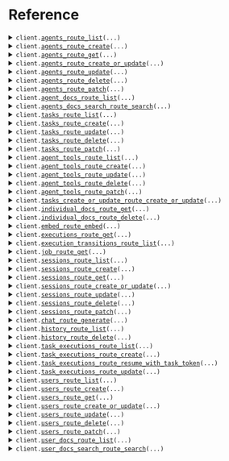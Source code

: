 # Reference
<details><summary><code>client.<a href="src/julep/client.py">agents_route_list</a>(...)</code></summary>
<dl>
<dd>

#### 📝 Description

<dl>
<dd>

<dl>
<dd>

List Agents (paginated)
</dd>
</dl>
</dd>
</dl>

#### 🔌 Usage

<dl>
<dd>

<dl>
<dd>

```python
from julep.client import JulepApi

client = JulepApi(
    auth_key="YOUR_AUTH_KEY",
    api_key="YOUR_API_KEY",
)
client.agents_route_list(
    limit=1,
    offset=1,
    sort_by="created_at",
    direction="asc",
    metadata_filter="metadata_filter",
)

```
</dd>
</dl>
</dd>
</dl>

#### ⚙️ Parameters

<dl>
<dd>

<dl>
<dd>

**limit:** `CommonLimit` — Limit the number of items returned
    
</dd>
</dl>

<dl>
<dd>

**offset:** `CommonOffset` — Offset the items returned
    
</dd>
</dl>

<dl>
<dd>

**sort_by:** `AgentsRouteListRequestSortBy` — Sort by a field
    
</dd>
</dl>

<dl>
<dd>

**direction:** `AgentsRouteListRequestDirection` — Sort direction
    
</dd>
</dl>

<dl>
<dd>

**metadata_filter:** `str` — JSON string of object that should be used to filter objects by metadata
    
</dd>
</dl>

<dl>
<dd>

**request_options:** `typing.Optional[RequestOptions]` — Request-specific configuration.
    
</dd>
</dl>
</dd>
</dl>


</dd>
</dl>
</details>

<details><summary><code>client.<a href="src/julep/client.py">agents_route_create</a>(...)</code></summary>
<dl>
<dd>

#### 📝 Description

<dl>
<dd>

<dl>
<dd>

Create a new Agent
</dd>
</dl>
</dd>
</dl>

#### 🔌 Usage

<dl>
<dd>

<dl>
<dd>

```python
from julep.client import JulepApi

client = JulepApi(
    auth_key="YOUR_AUTH_KEY",
    api_key="YOUR_API_KEY",
)
client.agents_route_create(
    name="name",
    about="about",
    model="model",
    instructions="instructions",
)

```
</dd>
</dl>
</dd>
</dl>

#### ⚙️ Parameters

<dl>
<dd>

<dl>
<dd>

**name:** `CommonIdentifierSafeUnicode` — Name of the agent
    
</dd>
</dl>

<dl>
<dd>

**about:** `str` — About the agent
    
</dd>
</dl>

<dl>
<dd>

**model:** `str` — Model name to use (gpt-4-turbo, gemini-nano etc)
    
</dd>
</dl>

<dl>
<dd>

**instructions:** `AgentsCreateAgentRequestInstructions` — Instructions for the agent
    
</dd>
</dl>

<dl>
<dd>

**metadata:** `typing.Optional[typing.Dict[str, typing.Any]]` 
    
</dd>
</dl>

<dl>
<dd>

**default_settings:** `typing.Optional[AgentsCreateAgentRequestDefaultSettings]` — Default settings for all sessions created by this agent
    
</dd>
</dl>

<dl>
<dd>

**request_options:** `typing.Optional[RequestOptions]` — Request-specific configuration.
    
</dd>
</dl>
</dd>
</dl>


</dd>
</dl>
</details>

<details><summary><code>client.<a href="src/julep/client.py">agents_route_get</a>(...)</code></summary>
<dl>
<dd>

#### 📝 Description

<dl>
<dd>

<dl>
<dd>

Get an Agent by id
</dd>
</dl>
</dd>
</dl>

#### 🔌 Usage

<dl>
<dd>

<dl>
<dd>

```python
from julep.client import JulepApi

client = JulepApi(
    auth_key="YOUR_AUTH_KEY",
    api_key="YOUR_API_KEY",
)
client.agents_route_get(
    id="id",
)

```
</dd>
</dl>
</dd>
</dl>

#### ⚙️ Parameters

<dl>
<dd>

<dl>
<dd>

**id:** `CommonUuid` — ID of the resource
    
</dd>
</dl>

<dl>
<dd>

**request_options:** `typing.Optional[RequestOptions]` — Request-specific configuration.
    
</dd>
</dl>
</dd>
</dl>


</dd>
</dl>
</details>

<details><summary><code>client.<a href="src/julep/client.py">agents_route_create_or_update</a>(...)</code></summary>
<dl>
<dd>

#### 📝 Description

<dl>
<dd>

<dl>
<dd>

Create or update an Agent
</dd>
</dl>
</dd>
</dl>

#### 🔌 Usage

<dl>
<dd>

<dl>
<dd>

```python
from julep.client import JulepApi

client = JulepApi(
    auth_key="YOUR_AUTH_KEY",
    api_key="YOUR_API_KEY",
)
client.agents_route_create_or_update(
    id="id",
    name="name",
    about="about",
    model="model",
    instructions="instructions",
)

```
</dd>
</dl>
</dd>
</dl>

#### ⚙️ Parameters

<dl>
<dd>

<dl>
<dd>

**id:** `CommonUuid` 
    
</dd>
</dl>

<dl>
<dd>

**name:** `CommonIdentifierSafeUnicode` — Name of the agent
    
</dd>
</dl>

<dl>
<dd>

**about:** `str` — About the agent
    
</dd>
</dl>

<dl>
<dd>

**model:** `str` — Model name to use (gpt-4-turbo, gemini-nano etc)
    
</dd>
</dl>

<dl>
<dd>

**instructions:** `AgentsUpdateAgentRequestInstructions` — Instructions for the agent
    
</dd>
</dl>

<dl>
<dd>

**metadata:** `typing.Optional[typing.Dict[str, typing.Any]]` 
    
</dd>
</dl>

<dl>
<dd>

**default_settings:** `typing.Optional[AgentsUpdateAgentRequestDefaultSettings]` — Default settings for all sessions created by this agent
    
</dd>
</dl>

<dl>
<dd>

**request_options:** `typing.Optional[RequestOptions]` — Request-specific configuration.
    
</dd>
</dl>
</dd>
</dl>


</dd>
</dl>
</details>

<details><summary><code>client.<a href="src/julep/client.py">agents_route_update</a>(...)</code></summary>
<dl>
<dd>

#### 📝 Description

<dl>
<dd>

<dl>
<dd>

Update an existing Agent by id (overwrites existing values; use PATCH for merging instead)
</dd>
</dl>
</dd>
</dl>

#### 🔌 Usage

<dl>
<dd>

<dl>
<dd>

```python
from julep.client import JulepApi

client = JulepApi(
    auth_key="YOUR_AUTH_KEY",
    api_key="YOUR_API_KEY",
)
client.agents_route_update(
    id="id",
    name="name",
    about="about",
    model="model",
    instructions="instructions",
)

```
</dd>
</dl>
</dd>
</dl>

#### ⚙️ Parameters

<dl>
<dd>

<dl>
<dd>

**id:** `CommonUuid` — ID of the resource
    
</dd>
</dl>

<dl>
<dd>

**name:** `CommonIdentifierSafeUnicode` — Name of the agent
    
</dd>
</dl>

<dl>
<dd>

**about:** `str` — About the agent
    
</dd>
</dl>

<dl>
<dd>

**model:** `str` — Model name to use (gpt-4-turbo, gemini-nano etc)
    
</dd>
</dl>

<dl>
<dd>

**instructions:** `AgentsUpdateAgentRequestInstructions` — Instructions for the agent
    
</dd>
</dl>

<dl>
<dd>

**metadata:** `typing.Optional[typing.Dict[str, typing.Any]]` 
    
</dd>
</dl>

<dl>
<dd>

**default_settings:** `typing.Optional[AgentsUpdateAgentRequestDefaultSettings]` — Default settings for all sessions created by this agent
    
</dd>
</dl>

<dl>
<dd>

**request_options:** `typing.Optional[RequestOptions]` — Request-specific configuration.
    
</dd>
</dl>
</dd>
</dl>


</dd>
</dl>
</details>

<details><summary><code>client.<a href="src/julep/client.py">agents_route_delete</a>(...)</code></summary>
<dl>
<dd>

#### 📝 Description

<dl>
<dd>

<dl>
<dd>

Delete Agent by id
</dd>
</dl>
</dd>
</dl>

#### 🔌 Usage

<dl>
<dd>

<dl>
<dd>

```python
from julep.client import JulepApi

client = JulepApi(
    auth_key="YOUR_AUTH_KEY",
    api_key="YOUR_API_KEY",
)
client.agents_route_delete(
    id="id",
)

```
</dd>
</dl>
</dd>
</dl>

#### ⚙️ Parameters

<dl>
<dd>

<dl>
<dd>

**id:** `CommonUuid` — ID of the resource
    
</dd>
</dl>

<dl>
<dd>

**request_options:** `typing.Optional[RequestOptions]` — Request-specific configuration.
    
</dd>
</dl>
</dd>
</dl>


</dd>
</dl>
</details>

<details><summary><code>client.<a href="src/julep/client.py">agents_route_patch</a>(...)</code></summary>
<dl>
<dd>

#### 📝 Description

<dl>
<dd>

<dl>
<dd>

Update an existing Agent by id (merges with existing values)
</dd>
</dl>
</dd>
</dl>

#### 🔌 Usage

<dl>
<dd>

<dl>
<dd>

```python
from julep.client import JulepApi

client = JulepApi(
    auth_key="YOUR_AUTH_KEY",
    api_key="YOUR_API_KEY",
)
client.agents_route_patch(
    id="id",
)

```
</dd>
</dl>
</dd>
</dl>

#### ⚙️ Parameters

<dl>
<dd>

<dl>
<dd>

**id:** `CommonUuid` — ID of the resource
    
</dd>
</dl>

<dl>
<dd>

**metadata:** `typing.Optional[typing.Dict[str, typing.Any]]` 
    
</dd>
</dl>

<dl>
<dd>

**name:** `typing.Optional[CommonIdentifierSafeUnicode]` — Name of the agent
    
</dd>
</dl>

<dl>
<dd>

**about:** `typing.Optional[str]` — About the agent
    
</dd>
</dl>

<dl>
<dd>

**model:** `typing.Optional[str]` — Model name to use (gpt-4-turbo, gemini-nano etc)
    
</dd>
</dl>

<dl>
<dd>

**instructions:** `typing.Optional[AgentsPatchAgentRequestInstructions]` — Instructions for the agent
    
</dd>
</dl>

<dl>
<dd>

**default_settings:** `typing.Optional[AgentsPatchAgentRequestDefaultSettings]` — Default settings for all sessions created by this agent
    
</dd>
</dl>

<dl>
<dd>

**request_options:** `typing.Optional[RequestOptions]` — Request-specific configuration.
    
</dd>
</dl>
</dd>
</dl>


</dd>
</dl>
</details>

<details><summary><code>client.<a href="src/julep/client.py">agent_docs_route_list</a>(...)</code></summary>
<dl>
<dd>

#### 📝 Description

<dl>
<dd>

<dl>
<dd>

List Docs owned by an Agent
</dd>
</dl>
</dd>
</dl>

#### 🔌 Usage

<dl>
<dd>

<dl>
<dd>

```python
from julep.client import JulepApi

client = JulepApi(
    auth_key="YOUR_AUTH_KEY",
    api_key="YOUR_API_KEY",
)
client.agent_docs_route_list(
    id="id",
    limit=1,
    offset=1,
    sort_by="created_at",
    direction="asc",
    metadata_filter="metadata_filter",
)

```
</dd>
</dl>
</dd>
</dl>

#### ⚙️ Parameters

<dl>
<dd>

<dl>
<dd>

**id:** `CommonUuid` — ID of parent
    
</dd>
</dl>

<dl>
<dd>

**limit:** `CommonLimit` — Limit the number of items returned
    
</dd>
</dl>

<dl>
<dd>

**offset:** `CommonOffset` — Offset the items returned
    
</dd>
</dl>

<dl>
<dd>

**sort_by:** `AgentDocsRouteListRequestSortBy` — Sort by a field
    
</dd>
</dl>

<dl>
<dd>

**direction:** `AgentDocsRouteListRequestDirection` — Sort direction
    
</dd>
</dl>

<dl>
<dd>

**metadata_filter:** `str` — JSON string of object that should be used to filter objects by metadata
    
</dd>
</dl>

<dl>
<dd>

**request_options:** `typing.Optional[RequestOptions]` — Request-specific configuration.
    
</dd>
</dl>
</dd>
</dl>


</dd>
</dl>
</details>

<details><summary><code>client.<a href="src/julep/client.py">agents_docs_search_route_search</a>(...)</code></summary>
<dl>
<dd>

#### 📝 Description

<dl>
<dd>

<dl>
<dd>

Search Docs owned by an Agent
</dd>
</dl>
</dd>
</dl>

#### 🔌 Usage

<dl>
<dd>

<dl>
<dd>

```python
from julep import DocsDocSearchRequest_Vector
from julep.client import JulepApi

client = JulepApi(
    auth_key="YOUR_AUTH_KEY",
    api_key="YOUR_API_KEY",
)
client.agents_docs_search_route_search(
    id="string",
    limit=1,
    offset=1,
    sort_by="created_at",
    direction="asc",
    metadata_filter="string",
    body=DocsDocSearchRequest_Vector(
        text="string",
        vector=[1.1],
        confidence=1.1,
        alpha=1.1,
        mmr=True,
        vector=[1.1],
    ),
)

```
</dd>
</dl>
</dd>
</dl>

#### ⚙️ Parameters

<dl>
<dd>

<dl>
<dd>

**id:** `CommonUuid` — ID of the parent
    
</dd>
</dl>

<dl>
<dd>

**limit:** `CommonLimit` — Limit the number of items returned
    
</dd>
</dl>

<dl>
<dd>

**offset:** `CommonOffset` — Offset the items returned
    
</dd>
</dl>

<dl>
<dd>

**sort_by:** `AgentsDocsSearchRouteSearchRequestSortBy` — Sort by a field
    
</dd>
</dl>

<dl>
<dd>

**direction:** `AgentsDocsSearchRouteSearchRequestDirection` — Sort direction
    
</dd>
</dl>

<dl>
<dd>

**metadata_filter:** `str` — JSON string of object that should be used to filter objects by metadata
    
</dd>
</dl>

<dl>
<dd>

**body:** `DocsDocSearchRequest` 
    
</dd>
</dl>

<dl>
<dd>

**request_options:** `typing.Optional[RequestOptions]` — Request-specific configuration.
    
</dd>
</dl>
</dd>
</dl>


</dd>
</dl>
</details>

<details><summary><code>client.<a href="src/julep/client.py">tasks_route_list</a>(...)</code></summary>
<dl>
<dd>

#### 📝 Description

<dl>
<dd>

<dl>
<dd>

List tasks (paginated)
</dd>
</dl>
</dd>
</dl>

#### 🔌 Usage

<dl>
<dd>

<dl>
<dd>

```python
from julep.client import JulepApi

client = JulepApi(
    auth_key="YOUR_AUTH_KEY",
    api_key="YOUR_API_KEY",
)
client.tasks_route_list(
    id="id",
    limit=1,
    offset=1,
    sort_by="created_at",
    direction="asc",
    metadata_filter="metadata_filter",
)

```
</dd>
</dl>
</dd>
</dl>

#### ⚙️ Parameters

<dl>
<dd>

<dl>
<dd>

**id:** `CommonUuid` — ID of parent
    
</dd>
</dl>

<dl>
<dd>

**limit:** `CommonLimit` — Limit the number of items returned
    
</dd>
</dl>

<dl>
<dd>

**offset:** `CommonOffset` — Offset the items returned
    
</dd>
</dl>

<dl>
<dd>

**sort_by:** `TasksRouteListRequestSortBy` — Sort by a field
    
</dd>
</dl>

<dl>
<dd>

**direction:** `TasksRouteListRequestDirection` — Sort direction
    
</dd>
</dl>

<dl>
<dd>

**metadata_filter:** `str` — JSON string of object that should be used to filter objects by metadata
    
</dd>
</dl>

<dl>
<dd>

**request_options:** `typing.Optional[RequestOptions]` — Request-specific configuration.
    
</dd>
</dl>
</dd>
</dl>


</dd>
</dl>
</details>

<details><summary><code>client.<a href="src/julep/client.py">tasks_route_create</a>(...)</code></summary>
<dl>
<dd>

#### 📝 Description

<dl>
<dd>

<dl>
<dd>

Create a new task
</dd>
</dl>
</dd>
</dl>

#### 🔌 Usage

<dl>
<dd>

<dl>
<dd>

```python
from julep import ToolsCreateToolRequest
from julep.client import JulepApi

client = JulepApi(
    auth_key="YOUR_AUTH_KEY",
    api_key="YOUR_API_KEY",
)
client.tasks_route_create(
    id="id",
    name="name",
    description="description",
    main=[],
    tools=[
        ToolsCreateToolRequest(
            type="function",
            name="name",
        )
    ],
    inherit_tools=True,
)

```
</dd>
</dl>
</dd>
</dl>

#### ⚙️ Parameters

<dl>
<dd>

<dl>
<dd>

**id:** `CommonUuid` — ID of parent resource
    
</dd>
</dl>

<dl>
<dd>

**name:** `str` 
    
</dd>
</dl>

<dl>
<dd>

**description:** `str` 
    
</dd>
</dl>

<dl>
<dd>

**main:** `typing.Sequence[TasksWorkflowStep]` — The entrypoint of the task.
    
</dd>
</dl>

<dl>
<dd>

**tools:** `typing.Sequence[ToolsCreateToolRequest]` — Tools defined specifically for this task not included in the Agent itself.
    
</dd>
</dl>

<dl>
<dd>

**inherit_tools:** `bool` — Whether to inherit tools from the parent agent or not. Defaults to true.
    
</dd>
</dl>

<dl>
<dd>

**input_schema:** `typing.Optional[typing.Dict[str, typing.Any]]` — The schema for the input to the task. `null` means all inputs are valid.
    
</dd>
</dl>

<dl>
<dd>

**metadata:** `typing.Optional[typing.Dict[str, typing.Any]]` 
    
</dd>
</dl>

<dl>
<dd>

**request_options:** `typing.Optional[RequestOptions]` — Request-specific configuration.
    
</dd>
</dl>
</dd>
</dl>


</dd>
</dl>
</details>

<details><summary><code>client.<a href="src/julep/client.py">tasks_route_update</a>(...)</code></summary>
<dl>
<dd>

#### 📝 Description

<dl>
<dd>

<dl>
<dd>

Update an existing task (overwrite existing values)
</dd>
</dl>
</dd>
</dl>

#### 🔌 Usage

<dl>
<dd>

<dl>
<dd>

```python
from julep import ToolsCreateToolRequest
from julep.client import JulepApi

client = JulepApi(
    auth_key="YOUR_AUTH_KEY",
    api_key="YOUR_API_KEY",
)
client.tasks_route_update(
    id="id",
    child_id="child_id",
    description="description",
    main=[],
    tools=[
        ToolsCreateToolRequest(
            type="function",
            name="name",
        )
    ],
    inherit_tools=True,
)

```
</dd>
</dl>
</dd>
</dl>

#### ⚙️ Parameters

<dl>
<dd>

<dl>
<dd>

**id:** `CommonUuid` — ID of parent resource
    
</dd>
</dl>

<dl>
<dd>

**child_id:** `CommonUuid` — ID of the resource to be updated
    
</dd>
</dl>

<dl>
<dd>

**description:** `str` 
    
</dd>
</dl>

<dl>
<dd>

**main:** `typing.Sequence[TasksWorkflowStep]` — The entrypoint of the task.
    
</dd>
</dl>

<dl>
<dd>

**tools:** `typing.Sequence[ToolsCreateToolRequest]` — Tools defined specifically for this task not included in the Agent itself.
    
</dd>
</dl>

<dl>
<dd>

**inherit_tools:** `bool` — Whether to inherit tools from the parent agent or not. Defaults to true.
    
</dd>
</dl>

<dl>
<dd>

**input_schema:** `typing.Optional[typing.Dict[str, typing.Any]]` — The schema for the input to the task. `null` means all inputs are valid.
    
</dd>
</dl>

<dl>
<dd>

**metadata:** `typing.Optional[typing.Dict[str, typing.Any]]` 
    
</dd>
</dl>

<dl>
<dd>

**request_options:** `typing.Optional[RequestOptions]` — Request-specific configuration.
    
</dd>
</dl>
</dd>
</dl>


</dd>
</dl>
</details>

<details><summary><code>client.<a href="src/julep/client.py">tasks_route_delete</a>(...)</code></summary>
<dl>
<dd>

#### 📝 Description

<dl>
<dd>

<dl>
<dd>

Delete a task by its id
</dd>
</dl>
</dd>
</dl>

#### 🔌 Usage

<dl>
<dd>

<dl>
<dd>

```python
from julep.client import JulepApi

client = JulepApi(
    auth_key="YOUR_AUTH_KEY",
    api_key="YOUR_API_KEY",
)
client.tasks_route_delete(
    id="id",
    child_id="child_id",
)

```
</dd>
</dl>
</dd>
</dl>

#### ⚙️ Parameters

<dl>
<dd>

<dl>
<dd>

**id:** `CommonUuid` — ID of parent resource
    
</dd>
</dl>

<dl>
<dd>

**child_id:** `CommonUuid` — ID of the resource to be deleted
    
</dd>
</dl>

<dl>
<dd>

**request_options:** `typing.Optional[RequestOptions]` — Request-specific configuration.
    
</dd>
</dl>
</dd>
</dl>


</dd>
</dl>
</details>

<details><summary><code>client.<a href="src/julep/client.py">tasks_route_patch</a>(...)</code></summary>
<dl>
<dd>

#### 📝 Description

<dl>
<dd>

<dl>
<dd>

Update an existing task (merges with existing values)
</dd>
</dl>
</dd>
</dl>

#### 🔌 Usage

<dl>
<dd>

<dl>
<dd>

```python
from julep.client import JulepApi

client = JulepApi(
    auth_key="YOUR_AUTH_KEY",
    api_key="YOUR_API_KEY",
)
client.tasks_route_patch(
    id="id",
    child_id="child_id",
)

```
</dd>
</dl>
</dd>
</dl>

#### ⚙️ Parameters

<dl>
<dd>

<dl>
<dd>

**id:** `CommonUuid` — ID of parent resource
    
</dd>
</dl>

<dl>
<dd>

**child_id:** `CommonUuid` — ID of the resource to be patched
    
</dd>
</dl>

<dl>
<dd>

**description:** `typing.Optional[str]` 
    
</dd>
</dl>

<dl>
<dd>

**main:** `typing.Optional[typing.Sequence[TasksWorkflowStep]]` — The entrypoint of the task.
    
</dd>
</dl>

<dl>
<dd>

**input_schema:** `typing.Optional[typing.Dict[str, typing.Any]]` — The schema for the input to the task. `null` means all inputs are valid.
    
</dd>
</dl>

<dl>
<dd>

**tools:** `typing.Optional[typing.Sequence[ToolsCreateToolRequest]]` — Tools defined specifically for this task not included in the Agent itself.
    
</dd>
</dl>

<dl>
<dd>

**inherit_tools:** `typing.Optional[bool]` — Whether to inherit tools from the parent agent or not. Defaults to true.
    
</dd>
</dl>

<dl>
<dd>

**metadata:** `typing.Optional[typing.Dict[str, typing.Any]]` 
    
</dd>
</dl>

<dl>
<dd>

**request_options:** `typing.Optional[RequestOptions]` — Request-specific configuration.
    
</dd>
</dl>
</dd>
</dl>


</dd>
</dl>
</details>

<details><summary><code>client.<a href="src/julep/client.py">agent_tools_route_list</a>(...)</code></summary>
<dl>
<dd>

#### 📝 Description

<dl>
<dd>

<dl>
<dd>

List tools of the given agent
</dd>
</dl>
</dd>
</dl>

#### 🔌 Usage

<dl>
<dd>

<dl>
<dd>

```python
from julep.client import JulepApi

client = JulepApi(
    auth_key="YOUR_AUTH_KEY",
    api_key="YOUR_API_KEY",
)
client.agent_tools_route_list(
    id="id",
    limit=1,
    offset=1,
    sort_by="created_at",
    direction="asc",
    metadata_filter="metadata_filter",
)

```
</dd>
</dl>
</dd>
</dl>

#### ⚙️ Parameters

<dl>
<dd>

<dl>
<dd>

**id:** `CommonUuid` — ID of parent
    
</dd>
</dl>

<dl>
<dd>

**limit:** `CommonLimit` — Limit the number of items returned
    
</dd>
</dl>

<dl>
<dd>

**offset:** `CommonOffset` — Offset the items returned
    
</dd>
</dl>

<dl>
<dd>

**sort_by:** `AgentToolsRouteListRequestSortBy` — Sort by a field
    
</dd>
</dl>

<dl>
<dd>

**direction:** `AgentToolsRouteListRequestDirection` — Sort direction
    
</dd>
</dl>

<dl>
<dd>

**metadata_filter:** `str` — JSON string of object that should be used to filter objects by metadata
    
</dd>
</dl>

<dl>
<dd>

**request_options:** `typing.Optional[RequestOptions]` — Request-specific configuration.
    
</dd>
</dl>
</dd>
</dl>


</dd>
</dl>
</details>

<details><summary><code>client.<a href="src/julep/client.py">agent_tools_route_create</a>(...)</code></summary>
<dl>
<dd>

#### 📝 Description

<dl>
<dd>

<dl>
<dd>

Create a new tool for this agent
</dd>
</dl>
</dd>
</dl>

#### 🔌 Usage

<dl>
<dd>

<dl>
<dd>

```python
from julep.client import JulepApi

client = JulepApi(
    auth_key="YOUR_AUTH_KEY",
    api_key="YOUR_API_KEY",
)
client.agent_tools_route_create(
    id="id",
    name="name",
    about="about",
    model="model",
    instructions="instructions",
)

```
</dd>
</dl>
</dd>
</dl>

#### ⚙️ Parameters

<dl>
<dd>

<dl>
<dd>

**id:** `CommonUuid` — ID of parent resource
    
</dd>
</dl>

<dl>
<dd>

**name:** `CommonIdentifierSafeUnicode` — Name of the agent
    
</dd>
</dl>

<dl>
<dd>

**about:** `str` — About the agent
    
</dd>
</dl>

<dl>
<dd>

**model:** `str` — Model name to use (gpt-4-turbo, gemini-nano etc)
    
</dd>
</dl>

<dl>
<dd>

**instructions:** `AgentsCreateAgentRequestInstructions` — Instructions for the agent
    
</dd>
</dl>

<dl>
<dd>

**metadata:** `typing.Optional[typing.Dict[str, typing.Any]]` 
    
</dd>
</dl>

<dl>
<dd>

**default_settings:** `typing.Optional[AgentsCreateAgentRequestDefaultSettings]` — Default settings for all sessions created by this agent
    
</dd>
</dl>

<dl>
<dd>

**request_options:** `typing.Optional[RequestOptions]` — Request-specific configuration.
    
</dd>
</dl>
</dd>
</dl>


</dd>
</dl>
</details>

<details><summary><code>client.<a href="src/julep/client.py">agent_tools_route_update</a>(...)</code></summary>
<dl>
<dd>

#### 📝 Description

<dl>
<dd>

<dl>
<dd>

Update an existing tool (overwrite existing values)
</dd>
</dl>
</dd>
</dl>

#### 🔌 Usage

<dl>
<dd>

<dl>
<dd>

```python
from julep.client import JulepApi

client = JulepApi(
    auth_key="YOUR_AUTH_KEY",
    api_key="YOUR_API_KEY",
)
client.agent_tools_route_update(
    id="id",
    child_id="child_id",
    type="function",
    name="name",
)

```
</dd>
</dl>
</dd>
</dl>

#### ⚙️ Parameters

<dl>
<dd>

<dl>
<dd>

**id:** `CommonUuid` — ID of parent resource
    
</dd>
</dl>

<dl>
<dd>

**child_id:** `CommonUuid` — ID of the resource to be updated
    
</dd>
</dl>

<dl>
<dd>

**type:** `ToolsToolType` — Whether this tool is a `function`, `api_call`, `system` etc. (Only `function` tool supported right now)
    
</dd>
</dl>

<dl>
<dd>

**name:** `CommonValidPythonIdentifier` — Name of the tool (must be unique for this agent and a valid python identifier string )
    
</dd>
</dl>

<dl>
<dd>

**function:** `typing.Optional[ToolsFunctionDef]` 
    
</dd>
</dl>

<dl>
<dd>

**integration:** `typing.Optional[typing.Any]` 
    
</dd>
</dl>

<dl>
<dd>

**system:** `typing.Optional[typing.Any]` 
    
</dd>
</dl>

<dl>
<dd>

**api_call:** `typing.Optional[typing.Any]` 
    
</dd>
</dl>

<dl>
<dd>

**request_options:** `typing.Optional[RequestOptions]` — Request-specific configuration.
    
</dd>
</dl>
</dd>
</dl>


</dd>
</dl>
</details>

<details><summary><code>client.<a href="src/julep/client.py">agent_tools_route_delete</a>(...)</code></summary>
<dl>
<dd>

#### 📝 Description

<dl>
<dd>

<dl>
<dd>

Delete an existing tool by id
</dd>
</dl>
</dd>
</dl>

#### 🔌 Usage

<dl>
<dd>

<dl>
<dd>

```python
from julep.client import JulepApi

client = JulepApi(
    auth_key="YOUR_AUTH_KEY",
    api_key="YOUR_API_KEY",
)
client.agent_tools_route_delete(
    id="id",
    child_id="child_id",
)

```
</dd>
</dl>
</dd>
</dl>

#### ⚙️ Parameters

<dl>
<dd>

<dl>
<dd>

**id:** `CommonUuid` — ID of parent resource
    
</dd>
</dl>

<dl>
<dd>

**child_id:** `CommonUuid` — ID of the resource to be deleted
    
</dd>
</dl>

<dl>
<dd>

**request_options:** `typing.Optional[RequestOptions]` — Request-specific configuration.
    
</dd>
</dl>
</dd>
</dl>


</dd>
</dl>
</details>

<details><summary><code>client.<a href="src/julep/client.py">agent_tools_route_patch</a>(...)</code></summary>
<dl>
<dd>

#### 📝 Description

<dl>
<dd>

<dl>
<dd>

Update an existing tool (merges with existing values)
</dd>
</dl>
</dd>
</dl>

#### 🔌 Usage

<dl>
<dd>

<dl>
<dd>

```python
from julep.client import JulepApi

client = JulepApi(
    auth_key="YOUR_AUTH_KEY",
    api_key="YOUR_API_KEY",
)
client.agent_tools_route_patch(
    id="id",
    child_id="child_id",
)

```
</dd>
</dl>
</dd>
</dl>

#### ⚙️ Parameters

<dl>
<dd>

<dl>
<dd>

**id:** `CommonUuid` — ID of parent resource
    
</dd>
</dl>

<dl>
<dd>

**child_id:** `CommonUuid` — ID of the resource to be patched
    
</dd>
</dl>

<dl>
<dd>

**type:** `typing.Optional[ToolsToolType]` — Whether this tool is a `function`, `api_call`, `system` etc. (Only `function` tool supported right now)
    
</dd>
</dl>

<dl>
<dd>

**name:** `typing.Optional[CommonValidPythonIdentifier]` — Name of the tool (must be unique for this agent and a valid python identifier string )
    
</dd>
</dl>

<dl>
<dd>

**function:** `typing.Optional[ToolsFunctionDefUpdate]` 
    
</dd>
</dl>

<dl>
<dd>

**integration:** `typing.Optional[typing.Any]` 
    
</dd>
</dl>

<dl>
<dd>

**system:** `typing.Optional[typing.Any]` 
    
</dd>
</dl>

<dl>
<dd>

**api_call:** `typing.Optional[typing.Any]` 
    
</dd>
</dl>

<dl>
<dd>

**request_options:** `typing.Optional[RequestOptions]` — Request-specific configuration.
    
</dd>
</dl>
</dd>
</dl>


</dd>
</dl>
</details>

<details><summary><code>client.<a href="src/julep/client.py">tasks_create_or_update_route_create_or_update</a>(...)</code></summary>
<dl>
<dd>

#### 📝 Description

<dl>
<dd>

<dl>
<dd>

Create or update a task
</dd>
</dl>
</dd>
</dl>

#### 🔌 Usage

<dl>
<dd>

<dl>
<dd>

```python
from julep import ToolsCreateToolRequest
from julep.client import JulepApi

client = JulepApi(
    auth_key="YOUR_AUTH_KEY",
    api_key="YOUR_API_KEY",
)
client.tasks_create_or_update_route_create_or_update(
    parent_id="parent_id",
    id="id",
    name="name",
    description="description",
    main=[],
    tools=[
        ToolsCreateToolRequest(
            type="function",
            name="name",
        )
    ],
    inherit_tools=True,
)

```
</dd>
</dl>
</dd>
</dl>

#### ⚙️ Parameters

<dl>
<dd>

<dl>
<dd>

**parent_id:** `CommonUuid` — ID of parent resource
    
</dd>
</dl>

<dl>
<dd>

**id:** `CommonUuid` 
    
</dd>
</dl>

<dl>
<dd>

**name:** `str` 
    
</dd>
</dl>

<dl>
<dd>

**description:** `str` 
    
</dd>
</dl>

<dl>
<dd>

**main:** `typing.Sequence[TasksWorkflowStep]` — The entrypoint of the task.
    
</dd>
</dl>

<dl>
<dd>

**tools:** `typing.Sequence[ToolsCreateToolRequest]` — Tools defined specifically for this task not included in the Agent itself.
    
</dd>
</dl>

<dl>
<dd>

**inherit_tools:** `bool` — Whether to inherit tools from the parent agent or not. Defaults to true.
    
</dd>
</dl>

<dl>
<dd>

**input_schema:** `typing.Optional[typing.Dict[str, typing.Any]]` — The schema for the input to the task. `null` means all inputs are valid.
    
</dd>
</dl>

<dl>
<dd>

**metadata:** `typing.Optional[typing.Dict[str, typing.Any]]` 
    
</dd>
</dl>

<dl>
<dd>

**request_options:** `typing.Optional[RequestOptions]` — Request-specific configuration.
    
</dd>
</dl>
</dd>
</dl>


</dd>
</dl>
</details>

<details><summary><code>client.<a href="src/julep/client.py">individual_docs_route_get</a>(...)</code></summary>
<dl>
<dd>

#### 📝 Description

<dl>
<dd>

<dl>
<dd>

Get Doc by id
</dd>
</dl>
</dd>
</dl>

#### 🔌 Usage

<dl>
<dd>

<dl>
<dd>

```python
from julep.client import JulepApi

client = JulepApi(
    auth_key="YOUR_AUTH_KEY",
    api_key="YOUR_API_KEY",
)
client.individual_docs_route_get(
    id="id",
)

```
</dd>
</dl>
</dd>
</dl>

#### ⚙️ Parameters

<dl>
<dd>

<dl>
<dd>

**id:** `CommonUuid` — ID of the resource
    
</dd>
</dl>

<dl>
<dd>

**request_options:** `typing.Optional[RequestOptions]` — Request-specific configuration.
    
</dd>
</dl>
</dd>
</dl>


</dd>
</dl>
</details>

<details><summary><code>client.<a href="src/julep/client.py">individual_docs_route_delete</a>(...)</code></summary>
<dl>
<dd>

#### 📝 Description

<dl>
<dd>

<dl>
<dd>

Delete an existing Doc by id
</dd>
</dl>
</dd>
</dl>

#### 🔌 Usage

<dl>
<dd>

<dl>
<dd>

```python
from julep.client import JulepApi

client = JulepApi(
    auth_key="YOUR_AUTH_KEY",
    api_key="YOUR_API_KEY",
)
client.individual_docs_route_delete(
    id="id",
)

```
</dd>
</dl>
</dd>
</dl>

#### ⚙️ Parameters

<dl>
<dd>

<dl>
<dd>

**id:** `CommonUuid` — ID of the resource
    
</dd>
</dl>

<dl>
<dd>

**request_options:** `typing.Optional[RequestOptions]` — Request-specific configuration.
    
</dd>
</dl>
</dd>
</dl>


</dd>
</dl>
</details>

<details><summary><code>client.<a href="src/julep/client.py">embed_route_embed</a>(...)</code></summary>
<dl>
<dd>

#### 📝 Description

<dl>
<dd>

<dl>
<dd>

Embed a query for search
</dd>
</dl>
</dd>
</dl>

#### 🔌 Usage

<dl>
<dd>

<dl>
<dd>

```python
from julep import DocsEmbedQueryRequest
from julep.client import JulepApi

client = JulepApi(
    auth_key="YOUR_AUTH_KEY",
    api_key="YOUR_API_KEY",
)
client.embed_route_embed(
    body=DocsEmbedQueryRequest(
        text="text",
    ),
)

```
</dd>
</dl>
</dd>
</dl>

#### ⚙️ Parameters

<dl>
<dd>

<dl>
<dd>

**body:** `DocsEmbedQueryRequest` 
    
</dd>
</dl>

<dl>
<dd>

**request_options:** `typing.Optional[RequestOptions]` — Request-specific configuration.
    
</dd>
</dl>
</dd>
</dl>


</dd>
</dl>
</details>

<details><summary><code>client.<a href="src/julep/client.py">executions_route_get</a>(...)</code></summary>
<dl>
<dd>

#### 📝 Description

<dl>
<dd>

<dl>
<dd>

Get an Execution by id
</dd>
</dl>
</dd>
</dl>

#### 🔌 Usage

<dl>
<dd>

<dl>
<dd>

```python
from julep.client import JulepApi

client = JulepApi(
    auth_key="YOUR_AUTH_KEY",
    api_key="YOUR_API_KEY",
)
client.executions_route_get(
    id="id",
)

```
</dd>
</dl>
</dd>
</dl>

#### ⚙️ Parameters

<dl>
<dd>

<dl>
<dd>

**id:** `CommonUuid` — ID of the resource
    
</dd>
</dl>

<dl>
<dd>

**request_options:** `typing.Optional[RequestOptions]` — Request-specific configuration.
    
</dd>
</dl>
</dd>
</dl>


</dd>
</dl>
</details>

<details><summary><code>client.<a href="src/julep/client.py">execution_transitions_route_list</a>(...)</code></summary>
<dl>
<dd>

#### 📝 Description

<dl>
<dd>

<dl>
<dd>

List the Transitions of an Execution by id
</dd>
</dl>
</dd>
</dl>

#### 🔌 Usage

<dl>
<dd>

<dl>
<dd>

```python
from julep.client import JulepApi

client = JulepApi(
    auth_key="YOUR_AUTH_KEY",
    api_key="YOUR_API_KEY",
)
client.execution_transitions_route_list(
    id="id",
    limit=1,
    offset=1,
    sort_by="created_at",
    direction="asc",
    metadata_filter="metadata_filter",
)

```
</dd>
</dl>
</dd>
</dl>

#### ⚙️ Parameters

<dl>
<dd>

<dl>
<dd>

**id:** `CommonUuid` — ID of parent
    
</dd>
</dl>

<dl>
<dd>

**limit:** `CommonLimit` — Limit the number of items returned
    
</dd>
</dl>

<dl>
<dd>

**offset:** `CommonOffset` — Offset the items returned
    
</dd>
</dl>

<dl>
<dd>

**sort_by:** `ExecutionTransitionsRouteListRequestSortBy` — Sort by a field
    
</dd>
</dl>

<dl>
<dd>

**direction:** `ExecutionTransitionsRouteListRequestDirection` — Sort direction
    
</dd>
</dl>

<dl>
<dd>

**metadata_filter:** `str` — JSON string of object that should be used to filter objects by metadata
    
</dd>
</dl>

<dl>
<dd>

**request_options:** `typing.Optional[RequestOptions]` — Request-specific configuration.
    
</dd>
</dl>
</dd>
</dl>


</dd>
</dl>
</details>

<details><summary><code>client.<a href="src/julep/client.py">job_route_get</a>(...)</code></summary>
<dl>
<dd>

#### 📝 Description

<dl>
<dd>

<dl>
<dd>

Get the status of an existing Job by its id
</dd>
</dl>
</dd>
</dl>

#### 🔌 Usage

<dl>
<dd>

<dl>
<dd>

```python
from julep.client import JulepApi

client = JulepApi(
    auth_key="YOUR_AUTH_KEY",
    api_key="YOUR_API_KEY",
)
client.job_route_get(
    id="id",
)

```
</dd>
</dl>
</dd>
</dl>

#### ⚙️ Parameters

<dl>
<dd>

<dl>
<dd>

**id:** `CommonUuid` — ID of the resource
    
</dd>
</dl>

<dl>
<dd>

**request_options:** `typing.Optional[RequestOptions]` — Request-specific configuration.
    
</dd>
</dl>
</dd>
</dl>


</dd>
</dl>
</details>

<details><summary><code>client.<a href="src/julep/client.py">sessions_route_list</a>(...)</code></summary>
<dl>
<dd>

#### 📝 Description

<dl>
<dd>

<dl>
<dd>

List sessions (paginated)
</dd>
</dl>
</dd>
</dl>

#### 🔌 Usage

<dl>
<dd>

<dl>
<dd>

```python
from julep.client import JulepApi

client = JulepApi(
    auth_key="YOUR_AUTH_KEY",
    api_key="YOUR_API_KEY",
)
client.sessions_route_list(
    limit=1,
    offset=1,
    sort_by="created_at",
    direction="asc",
    metadata_filter="metadata_filter",
)

```
</dd>
</dl>
</dd>
</dl>

#### ⚙️ Parameters

<dl>
<dd>

<dl>
<dd>

**limit:** `CommonLimit` — Limit the number of items returned
    
</dd>
</dl>

<dl>
<dd>

**offset:** `CommonOffset` — Offset the items returned
    
</dd>
</dl>

<dl>
<dd>

**sort_by:** `SessionsRouteListRequestSortBy` — Sort by a field
    
</dd>
</dl>

<dl>
<dd>

**direction:** `SessionsRouteListRequestDirection` — Sort direction
    
</dd>
</dl>

<dl>
<dd>

**metadata_filter:** `str` — JSON string of object that should be used to filter objects by metadata
    
</dd>
</dl>

<dl>
<dd>

**request_options:** `typing.Optional[RequestOptions]` — Request-specific configuration.
    
</dd>
</dl>
</dd>
</dl>


</dd>
</dl>
</details>

<details><summary><code>client.<a href="src/julep/client.py">sessions_route_create</a>(...)</code></summary>
<dl>
<dd>

#### 📝 Description

<dl>
<dd>

<dl>
<dd>

Create a new session
</dd>
</dl>
</dd>
</dl>

#### 🔌 Usage

<dl>
<dd>

<dl>
<dd>

```python
from julep.client import JulepApi

client = JulepApi(
    auth_key="YOUR_AUTH_KEY",
    api_key="YOUR_API_KEY",
)
client.sessions_route_create(
    situation="situation",
    render_templates=True,
)

```
</dd>
</dl>
</dd>
</dl>

#### ⚙️ Parameters

<dl>
<dd>

<dl>
<dd>

**situation:** `str` — A specific situation that sets the background for this session
    
</dd>
</dl>

<dl>
<dd>

**render_templates:** `bool` — Render system and assistant message content as jinja templates
    
</dd>
</dl>

<dl>
<dd>

**user:** `typing.Optional[CommonUuid]` — User ID of user associated with this session
    
</dd>
</dl>

<dl>
<dd>

**users:** `typing.Optional[typing.Sequence[CommonUuid]]` 
    
</dd>
</dl>

<dl>
<dd>

**agent:** `typing.Optional[CommonUuid]` — Agent ID of agent associated with this session
    
</dd>
</dl>

<dl>
<dd>

**agents:** `typing.Optional[typing.Sequence[CommonUuid]]` 
    
</dd>
</dl>

<dl>
<dd>

**token_budget:** `typing.Optional[int]` — Threshold value for the adaptive context functionality
    
</dd>
</dl>

<dl>
<dd>

**context_overflow:** `typing.Optional[SessionsContextOverflowType]` — Action to start on context window overflow
    
</dd>
</dl>

<dl>
<dd>

**metadata:** `typing.Optional[typing.Dict[str, typing.Any]]` 
    
</dd>
</dl>

<dl>
<dd>

**request_options:** `typing.Optional[RequestOptions]` — Request-specific configuration.
    
</dd>
</dl>
</dd>
</dl>


</dd>
</dl>
</details>

<details><summary><code>client.<a href="src/julep/client.py">sessions_route_get</a>(...)</code></summary>
<dl>
<dd>

#### 📝 Description

<dl>
<dd>

<dl>
<dd>

Get a session by id
</dd>
</dl>
</dd>
</dl>

#### 🔌 Usage

<dl>
<dd>

<dl>
<dd>

```python
from julep.client import JulepApi

client = JulepApi(
    auth_key="YOUR_AUTH_KEY",
    api_key="YOUR_API_KEY",
)
client.sessions_route_get(
    id="string",
)

```
</dd>
</dl>
</dd>
</dl>

#### ⚙️ Parameters

<dl>
<dd>

<dl>
<dd>

**id:** `CommonUuid` — ID of the resource
    
</dd>
</dl>

<dl>
<dd>

**request_options:** `typing.Optional[RequestOptions]` — Request-specific configuration.
    
</dd>
</dl>
</dd>
</dl>


</dd>
</dl>
</details>

<details><summary><code>client.<a href="src/julep/client.py">sessions_route_create_or_update</a>(...)</code></summary>
<dl>
<dd>

#### 📝 Description

<dl>
<dd>

<dl>
<dd>

Create or update a session
</dd>
</dl>
</dd>
</dl>

#### 🔌 Usage

<dl>
<dd>

<dl>
<dd>

```python
from julep.client import JulepApi

client = JulepApi(
    auth_key="YOUR_AUTH_KEY",
    api_key="YOUR_API_KEY",
)
client.sessions_route_create_or_update(
    id="id",
    situation="situation",
    render_templates=True,
)

```
</dd>
</dl>
</dd>
</dl>

#### ⚙️ Parameters

<dl>
<dd>

<dl>
<dd>

**id:** `CommonUuid` 
    
</dd>
</dl>

<dl>
<dd>

**situation:** `str` — A specific situation that sets the background for this session
    
</dd>
</dl>

<dl>
<dd>

**render_templates:** `bool` — Render system and assistant message content as jinja templates
    
</dd>
</dl>

<dl>
<dd>

**user:** `typing.Optional[CommonUuid]` — User ID of user associated with this session
    
</dd>
</dl>

<dl>
<dd>

**users:** `typing.Optional[typing.Sequence[CommonUuid]]` 
    
</dd>
</dl>

<dl>
<dd>

**agent:** `typing.Optional[CommonUuid]` — Agent ID of agent associated with this session
    
</dd>
</dl>

<dl>
<dd>

**agents:** `typing.Optional[typing.Sequence[CommonUuid]]` 
    
</dd>
</dl>

<dl>
<dd>

**token_budget:** `typing.Optional[int]` — Threshold value for the adaptive context functionality
    
</dd>
</dl>

<dl>
<dd>

**context_overflow:** `typing.Optional[SessionsContextOverflowType]` — Action to start on context window overflow
    
</dd>
</dl>

<dl>
<dd>

**metadata:** `typing.Optional[typing.Dict[str, typing.Any]]` 
    
</dd>
</dl>

<dl>
<dd>

**request_options:** `typing.Optional[RequestOptions]` — Request-specific configuration.
    
</dd>
</dl>
</dd>
</dl>


</dd>
</dl>
</details>

<details><summary><code>client.<a href="src/julep/client.py">sessions_route_update</a>(...)</code></summary>
<dl>
<dd>

#### 📝 Description

<dl>
<dd>

<dl>
<dd>

Update an existing session by its id (overwrites all existing values)
</dd>
</dl>
</dd>
</dl>

#### 🔌 Usage

<dl>
<dd>

<dl>
<dd>

```python
from julep.client import JulepApi

client = JulepApi(
    auth_key="YOUR_AUTH_KEY",
    api_key="YOUR_API_KEY",
)
client.sessions_route_update(
    id="id",
    situation="situation",
    render_templates=True,
)

```
</dd>
</dl>
</dd>
</dl>

#### ⚙️ Parameters

<dl>
<dd>

<dl>
<dd>

**id:** `CommonUuid` — ID of the resource
    
</dd>
</dl>

<dl>
<dd>

**situation:** `str` — A specific situation that sets the background for this session
    
</dd>
</dl>

<dl>
<dd>

**render_templates:** `bool` — Render system and assistant message content as jinja templates
    
</dd>
</dl>

<dl>
<dd>

**token_budget:** `typing.Optional[int]` — Threshold value for the adaptive context functionality
    
</dd>
</dl>

<dl>
<dd>

**context_overflow:** `typing.Optional[SessionsContextOverflowType]` — Action to start on context window overflow
    
</dd>
</dl>

<dl>
<dd>

**metadata:** `typing.Optional[typing.Dict[str, typing.Any]]` 
    
</dd>
</dl>

<dl>
<dd>

**request_options:** `typing.Optional[RequestOptions]` — Request-specific configuration.
    
</dd>
</dl>
</dd>
</dl>


</dd>
</dl>
</details>

<details><summary><code>client.<a href="src/julep/client.py">sessions_route_delete</a>(...)</code></summary>
<dl>
<dd>

#### 📝 Description

<dl>
<dd>

<dl>
<dd>

Delete a session by its id
</dd>
</dl>
</dd>
</dl>

#### 🔌 Usage

<dl>
<dd>

<dl>
<dd>

```python
from julep.client import JulepApi

client = JulepApi(
    auth_key="YOUR_AUTH_KEY",
    api_key="YOUR_API_KEY",
)
client.sessions_route_delete(
    id="id",
)

```
</dd>
</dl>
</dd>
</dl>

#### ⚙️ Parameters

<dl>
<dd>

<dl>
<dd>

**id:** `CommonUuid` — ID of the resource
    
</dd>
</dl>

<dl>
<dd>

**request_options:** `typing.Optional[RequestOptions]` — Request-specific configuration.
    
</dd>
</dl>
</dd>
</dl>


</dd>
</dl>
</details>

<details><summary><code>client.<a href="src/julep/client.py">sessions_route_patch</a>(...)</code></summary>
<dl>
<dd>

#### 📝 Description

<dl>
<dd>

<dl>
<dd>

Update an existing session by its id (merges with existing values)
</dd>
</dl>
</dd>
</dl>

#### 🔌 Usage

<dl>
<dd>

<dl>
<dd>

```python
from julep.client import JulepApi

client = JulepApi(
    auth_key="YOUR_AUTH_KEY",
    api_key="YOUR_API_KEY",
)
client.sessions_route_patch(
    id="id",
)

```
</dd>
</dl>
</dd>
</dl>

#### ⚙️ Parameters

<dl>
<dd>

<dl>
<dd>

**id:** `CommonUuid` — ID of the resource
    
</dd>
</dl>

<dl>
<dd>

**situation:** `typing.Optional[str]` — A specific situation that sets the background for this session
    
</dd>
</dl>

<dl>
<dd>

**render_templates:** `typing.Optional[bool]` — Render system and assistant message content as jinja templates
    
</dd>
</dl>

<dl>
<dd>

**token_budget:** `typing.Optional[int]` — Threshold value for the adaptive context functionality
    
</dd>
</dl>

<dl>
<dd>

**context_overflow:** `typing.Optional[SessionsContextOverflowType]` — Action to start on context window overflow
    
</dd>
</dl>

<dl>
<dd>

**metadata:** `typing.Optional[typing.Dict[str, typing.Any]]` 
    
</dd>
</dl>

<dl>
<dd>

**request_options:** `typing.Optional[RequestOptions]` — Request-specific configuration.
    
</dd>
</dl>
</dd>
</dl>


</dd>
</dl>
</details>

<details><summary><code>client.<a href="src/julep/client.py">chat_route_generate</a>(...)</code></summary>
<dl>
<dd>

#### 📝 Description

<dl>
<dd>

<dl>
<dd>

Generate a response from the model
</dd>
</dl>
</dd>
</dl>

#### 🔌 Usage

<dl>
<dd>

<dl>
<dd>

```python
from julep import ChatRouteGenerateRequestPreset, EntriesInputChatMlMessage
from julep.client import JulepApi

client = JulepApi(
    auth_key="YOUR_AUTH_KEY",
    api_key="YOUR_API_KEY",
)
client.chat_route_generate(
    id="id",
    request=ChatRouteGenerateRequestPreset(
        messages=[
            EntriesInputChatMlMessage(
                role="user",
                content="content",
            )
        ],
        recall=True,
        remember=True,
        save=True,
        stream=True,
    ),
)

```
</dd>
</dl>
</dd>
</dl>

#### ⚙️ Parameters

<dl>
<dd>

<dl>
<dd>

**id:** `CommonUuid` — The session ID
    
</dd>
</dl>

<dl>
<dd>

**request:** `ChatRouteGenerateRequest` 
    
</dd>
</dl>

<dl>
<dd>

**request_options:** `typing.Optional[RequestOptions]` — Request-specific configuration.
    
</dd>
</dl>
</dd>
</dl>


</dd>
</dl>
</details>

<details><summary><code>client.<a href="src/julep/client.py">history_route_list</a>(...)</code></summary>
<dl>
<dd>

#### 📝 Description

<dl>
<dd>

<dl>
<dd>

Get history of a Session (paginated)
</dd>
</dl>
</dd>
</dl>

#### 🔌 Usage

<dl>
<dd>

<dl>
<dd>

```python
from julep.client import JulepApi

client = JulepApi(
    auth_key="YOUR_AUTH_KEY",
    api_key="YOUR_API_KEY",
)
client.history_route_list(
    id="id",
    limit=1,
    offset=1,
    sort_by="created_at",
    direction="asc",
    metadata_filter="metadata_filter",
)

```
</dd>
</dl>
</dd>
</dl>

#### ⚙️ Parameters

<dl>
<dd>

<dl>
<dd>

**id:** `CommonUuid` — ID of parent
    
</dd>
</dl>

<dl>
<dd>

**limit:** `CommonLimit` — Limit the number of items returned
    
</dd>
</dl>

<dl>
<dd>

**offset:** `CommonOffset` — Offset the items returned
    
</dd>
</dl>

<dl>
<dd>

**sort_by:** `HistoryRouteListRequestSortBy` — Sort by a field
    
</dd>
</dl>

<dl>
<dd>

**direction:** `HistoryRouteListRequestDirection` — Sort direction
    
</dd>
</dl>

<dl>
<dd>

**metadata_filter:** `str` — JSON string of object that should be used to filter objects by metadata
    
</dd>
</dl>

<dl>
<dd>

**request_options:** `typing.Optional[RequestOptions]` — Request-specific configuration.
    
</dd>
</dl>
</dd>
</dl>


</dd>
</dl>
</details>

<details><summary><code>client.<a href="src/julep/client.py">history_route_delete</a>(...)</code></summary>
<dl>
<dd>

#### 📝 Description

<dl>
<dd>

<dl>
<dd>

Clear the history of a Session (resets the Session)
</dd>
</dl>
</dd>
</dl>

#### 🔌 Usage

<dl>
<dd>

<dl>
<dd>

```python
from julep.client import JulepApi

client = JulepApi(
    auth_key="YOUR_AUTH_KEY",
    api_key="YOUR_API_KEY",
)
client.history_route_delete(
    id="id",
)

```
</dd>
</dl>
</dd>
</dl>

#### ⚙️ Parameters

<dl>
<dd>

<dl>
<dd>

**id:** `CommonUuid` — ID of the resource
    
</dd>
</dl>

<dl>
<dd>

**request_options:** `typing.Optional[RequestOptions]` — Request-specific configuration.
    
</dd>
</dl>
</dd>
</dl>


</dd>
</dl>
</details>

<details><summary><code>client.<a href="src/julep/client.py">task_executions_route_list</a>(...)</code></summary>
<dl>
<dd>

#### 📝 Description

<dl>
<dd>

<dl>
<dd>

List executions of the given task
</dd>
</dl>
</dd>
</dl>

#### 🔌 Usage

<dl>
<dd>

<dl>
<dd>

```python
from julep.client import JulepApi

client = JulepApi(
    auth_key="YOUR_AUTH_KEY",
    api_key="YOUR_API_KEY",
)
client.task_executions_route_list(
    id="id",
    limit=1,
    offset=1,
    sort_by="created_at",
    direction="asc",
    metadata_filter="metadata_filter",
)

```
</dd>
</dl>
</dd>
</dl>

#### ⚙️ Parameters

<dl>
<dd>

<dl>
<dd>

**id:** `CommonUuid` — ID of parent
    
</dd>
</dl>

<dl>
<dd>

**limit:** `CommonLimit` — Limit the number of items returned
    
</dd>
</dl>

<dl>
<dd>

**offset:** `CommonOffset` — Offset the items returned
    
</dd>
</dl>

<dl>
<dd>

**sort_by:** `TaskExecutionsRouteListRequestSortBy` — Sort by a field
    
</dd>
</dl>

<dl>
<dd>

**direction:** `TaskExecutionsRouteListRequestDirection` — Sort direction
    
</dd>
</dl>

<dl>
<dd>

**metadata_filter:** `str` — JSON string of object that should be used to filter objects by metadata
    
</dd>
</dl>

<dl>
<dd>

**request_options:** `typing.Optional[RequestOptions]` — Request-specific configuration.
    
</dd>
</dl>
</dd>
</dl>


</dd>
</dl>
</details>

<details><summary><code>client.<a href="src/julep/client.py">task_executions_route_create</a>(...)</code></summary>
<dl>
<dd>

#### 📝 Description

<dl>
<dd>

<dl>
<dd>

Create an execution for the given task
</dd>
</dl>
</dd>
</dl>

#### 🔌 Usage

<dl>
<dd>

<dl>
<dd>

```python
from julep.client import JulepApi

client = JulepApi(
    auth_key="YOUR_AUTH_KEY",
    api_key="YOUR_API_KEY",
)
client.task_executions_route_create(
    id="id",
    input={"key": "value"},
)

```
</dd>
</dl>
</dd>
</dl>

#### ⚙️ Parameters

<dl>
<dd>

<dl>
<dd>

**id:** `CommonUuid` — ID of parent resource
    
</dd>
</dl>

<dl>
<dd>

**input:** `typing.Dict[str, typing.Any]` — The input to the execution
    
</dd>
</dl>

<dl>
<dd>

**metadata:** `typing.Optional[typing.Dict[str, typing.Any]]` 
    
</dd>
</dl>

<dl>
<dd>

**request_options:** `typing.Optional[RequestOptions]` — Request-specific configuration.
    
</dd>
</dl>
</dd>
</dl>


</dd>
</dl>
</details>

<details><summary><code>client.<a href="src/julep/client.py">task_executions_route_resume_with_task_token</a>(...)</code></summary>
<dl>
<dd>

#### 📝 Description

<dl>
<dd>

<dl>
<dd>

Resume an execution with a task token
</dd>
</dl>
</dd>
</dl>

#### 🔌 Usage

<dl>
<dd>

<dl>
<dd>

```python
from julep.client import JulepApi

client = JulepApi(
    auth_key="YOUR_AUTH_KEY",
    api_key="YOUR_API_KEY",
)
client.task_executions_route_resume_with_task_token(
    id="id",
    task_token="task_token",
)

```
</dd>
</dl>
</dd>
</dl>

#### ⚙️ Parameters

<dl>
<dd>

<dl>
<dd>

**id:** `CommonUuid` — ID of parent Task
    
</dd>
</dl>

<dl>
<dd>

**task_token:** `str` — A Task Token is a unique identifier for a specific Task Execution.
    
</dd>
</dl>

<dl>
<dd>

**input:** `typing.Optional[typing.Dict[str, typing.Any]]` — The input to resume the execution with
    
</dd>
</dl>

<dl>
<dd>

**request_options:** `typing.Optional[RequestOptions]` — Request-specific configuration.
    
</dd>
</dl>
</dd>
</dl>


</dd>
</dl>
</details>

<details><summary><code>client.<a href="src/julep/client.py">task_executions_route_update</a>(...)</code></summary>
<dl>
<dd>

#### 📝 Description

<dl>
<dd>

<dl>
<dd>

Update an existing Execution
</dd>
</dl>
</dd>
</dl>

#### 🔌 Usage

<dl>
<dd>

<dl>
<dd>

```python
from julep import ExecutionsUpdateExecutionRequest_Cancelled
from julep.client import JulepApi

client = JulepApi(
    auth_key="YOUR_AUTH_KEY",
    api_key="YOUR_API_KEY",
)
client.task_executions_route_update(
    id="string",
    child_id="string",
    request=ExecutionsUpdateExecutionRequest_Cancelled(
        reason="string",
    ),
)

```
</dd>
</dl>
</dd>
</dl>

#### ⚙️ Parameters

<dl>
<dd>

<dl>
<dd>

**id:** `CommonUuid` — ID of parent resource
    
</dd>
</dl>

<dl>
<dd>

**child_id:** `CommonUuid` — ID of the resource to be updated
    
</dd>
</dl>

<dl>
<dd>

**request:** `ExecutionsUpdateExecutionRequest` 
    
</dd>
</dl>

<dl>
<dd>

**request_options:** `typing.Optional[RequestOptions]` — Request-specific configuration.
    
</dd>
</dl>
</dd>
</dl>


</dd>
</dl>
</details>

<details><summary><code>client.<a href="src/julep/client.py">users_route_list</a>(...)</code></summary>
<dl>
<dd>

#### 📝 Description

<dl>
<dd>

<dl>
<dd>

List users (paginated)
</dd>
</dl>
</dd>
</dl>

#### 🔌 Usage

<dl>
<dd>

<dl>
<dd>

```python
from julep.client import JulepApi

client = JulepApi(
    auth_key="YOUR_AUTH_KEY",
    api_key="YOUR_API_KEY",
)
client.users_route_list(
    limit=1,
    offset=1,
    sort_by="created_at",
    direction="asc",
    metadata_filter="metadata_filter",
)

```
</dd>
</dl>
</dd>
</dl>

#### ⚙️ Parameters

<dl>
<dd>

<dl>
<dd>

**limit:** `CommonLimit` — Limit the number of items returned
    
</dd>
</dl>

<dl>
<dd>

**offset:** `CommonOffset` — Offset the items returned
    
</dd>
</dl>

<dl>
<dd>

**sort_by:** `UsersRouteListRequestSortBy` — Sort by a field
    
</dd>
</dl>

<dl>
<dd>

**direction:** `UsersRouteListRequestDirection` — Sort direction
    
</dd>
</dl>

<dl>
<dd>

**metadata_filter:** `str` — JSON string of object that should be used to filter objects by metadata
    
</dd>
</dl>

<dl>
<dd>

**request_options:** `typing.Optional[RequestOptions]` — Request-specific configuration.
    
</dd>
</dl>
</dd>
</dl>


</dd>
</dl>
</details>

<details><summary><code>client.<a href="src/julep/client.py">users_route_create</a>(...)</code></summary>
<dl>
<dd>

#### 📝 Description

<dl>
<dd>

<dl>
<dd>

Create a new user
</dd>
</dl>
</dd>
</dl>

#### 🔌 Usage

<dl>
<dd>

<dl>
<dd>

```python
from julep.client import JulepApi

client = JulepApi(
    auth_key="YOUR_AUTH_KEY",
    api_key="YOUR_API_KEY",
)
client.users_route_create(
    name="name",
    about="about",
)

```
</dd>
</dl>
</dd>
</dl>

#### ⚙️ Parameters

<dl>
<dd>

<dl>
<dd>

**name:** `CommonIdentifierSafeUnicode` — Name of the user
    
</dd>
</dl>

<dl>
<dd>

**about:** `str` — About the user
    
</dd>
</dl>

<dl>
<dd>

**metadata:** `typing.Optional[typing.Dict[str, typing.Any]]` 
    
</dd>
</dl>

<dl>
<dd>

**request_options:** `typing.Optional[RequestOptions]` — Request-specific configuration.
    
</dd>
</dl>
</dd>
</dl>


</dd>
</dl>
</details>

<details><summary><code>client.<a href="src/julep/client.py">users_route_get</a>(...)</code></summary>
<dl>
<dd>

#### 📝 Description

<dl>
<dd>

<dl>
<dd>

Get a user by id
</dd>
</dl>
</dd>
</dl>

#### 🔌 Usage

<dl>
<dd>

<dl>
<dd>

```python
from julep.client import JulepApi

client = JulepApi(
    auth_key="YOUR_AUTH_KEY",
    api_key="YOUR_API_KEY",
)
client.users_route_get(
    id="id",
)

```
</dd>
</dl>
</dd>
</dl>

#### ⚙️ Parameters

<dl>
<dd>

<dl>
<dd>

**id:** `CommonUuid` — ID of the resource
    
</dd>
</dl>

<dl>
<dd>

**request_options:** `typing.Optional[RequestOptions]` — Request-specific configuration.
    
</dd>
</dl>
</dd>
</dl>


</dd>
</dl>
</details>

<details><summary><code>client.<a href="src/julep/client.py">users_route_create_or_update</a>(...)</code></summary>
<dl>
<dd>

#### 📝 Description

<dl>
<dd>

<dl>
<dd>

Create or update a user
</dd>
</dl>
</dd>
</dl>

#### 🔌 Usage

<dl>
<dd>

<dl>
<dd>

```python
from julep.client import JulepApi

client = JulepApi(
    auth_key="YOUR_AUTH_KEY",
    api_key="YOUR_API_KEY",
)
client.users_route_create_or_update(
    id="id",
    name="name",
    about="about",
)

```
</dd>
</dl>
</dd>
</dl>

#### ⚙️ Parameters

<dl>
<dd>

<dl>
<dd>

**id:** `CommonUuid` 
    
</dd>
</dl>

<dl>
<dd>

**name:** `CommonIdentifierSafeUnicode` — Name of the user
    
</dd>
</dl>

<dl>
<dd>

**about:** `str` — About the user
    
</dd>
</dl>

<dl>
<dd>

**metadata:** `typing.Optional[typing.Dict[str, typing.Any]]` 
    
</dd>
</dl>

<dl>
<dd>

**request_options:** `typing.Optional[RequestOptions]` — Request-specific configuration.
    
</dd>
</dl>
</dd>
</dl>


</dd>
</dl>
</details>

<details><summary><code>client.<a href="src/julep/client.py">users_route_update</a>(...)</code></summary>
<dl>
<dd>

#### 📝 Description

<dl>
<dd>

<dl>
<dd>

Update an existing user by id (overwrite existing values)
</dd>
</dl>
</dd>
</dl>

#### 🔌 Usage

<dl>
<dd>

<dl>
<dd>

```python
from julep.client import JulepApi

client = JulepApi(
    auth_key="YOUR_AUTH_KEY",
    api_key="YOUR_API_KEY",
)
client.users_route_update(
    id="id",
    name="name",
    about="about",
)

```
</dd>
</dl>
</dd>
</dl>

#### ⚙️ Parameters

<dl>
<dd>

<dl>
<dd>

**id:** `CommonUuid` — ID of the resource
    
</dd>
</dl>

<dl>
<dd>

**name:** `CommonIdentifierSafeUnicode` — Name of the user
    
</dd>
</dl>

<dl>
<dd>

**about:** `str` — About the user
    
</dd>
</dl>

<dl>
<dd>

**metadata:** `typing.Optional[typing.Dict[str, typing.Any]]` 
    
</dd>
</dl>

<dl>
<dd>

**request_options:** `typing.Optional[RequestOptions]` — Request-specific configuration.
    
</dd>
</dl>
</dd>
</dl>


</dd>
</dl>
</details>

<details><summary><code>client.<a href="src/julep/client.py">users_route_delete</a>(...)</code></summary>
<dl>
<dd>

#### 📝 Description

<dl>
<dd>

<dl>
<dd>

Delete a user by id
</dd>
</dl>
</dd>
</dl>

#### 🔌 Usage

<dl>
<dd>

<dl>
<dd>

```python
from julep.client import JulepApi

client = JulepApi(
    auth_key="YOUR_AUTH_KEY",
    api_key="YOUR_API_KEY",
)
client.users_route_delete(
    id="id",
)

```
</dd>
</dl>
</dd>
</dl>

#### ⚙️ Parameters

<dl>
<dd>

<dl>
<dd>

**id:** `CommonUuid` — ID of the resource
    
</dd>
</dl>

<dl>
<dd>

**request_options:** `typing.Optional[RequestOptions]` — Request-specific configuration.
    
</dd>
</dl>
</dd>
</dl>


</dd>
</dl>
</details>

<details><summary><code>client.<a href="src/julep/client.py">users_route_patch</a>(...)</code></summary>
<dl>
<dd>

#### 📝 Description

<dl>
<dd>

<dl>
<dd>

Update an existing user by id (merge with existing values)
</dd>
</dl>
</dd>
</dl>

#### 🔌 Usage

<dl>
<dd>

<dl>
<dd>

```python
from julep.client import JulepApi

client = JulepApi(
    auth_key="YOUR_AUTH_KEY",
    api_key="YOUR_API_KEY",
)
client.users_route_patch(
    id="id",
)

```
</dd>
</dl>
</dd>
</dl>

#### ⚙️ Parameters

<dl>
<dd>

<dl>
<dd>

**id:** `CommonUuid` — ID of the resource
    
</dd>
</dl>

<dl>
<dd>

**metadata:** `typing.Optional[typing.Dict[str, typing.Any]]` 
    
</dd>
</dl>

<dl>
<dd>

**name:** `typing.Optional[CommonIdentifierSafeUnicode]` — Name of the user
    
</dd>
</dl>

<dl>
<dd>

**about:** `typing.Optional[str]` — About the user
    
</dd>
</dl>

<dl>
<dd>

**request_options:** `typing.Optional[RequestOptions]` — Request-specific configuration.
    
</dd>
</dl>
</dd>
</dl>


</dd>
</dl>
</details>

<details><summary><code>client.<a href="src/julep/client.py">user_docs_route_list</a>(...)</code></summary>
<dl>
<dd>

#### 📝 Description

<dl>
<dd>

<dl>
<dd>

List Docs owned by a User
</dd>
</dl>
</dd>
</dl>

#### 🔌 Usage

<dl>
<dd>

<dl>
<dd>

```python
from julep.client import JulepApi

client = JulepApi(
    auth_key="YOUR_AUTH_KEY",
    api_key="YOUR_API_KEY",
)
client.user_docs_route_list(
    id="id",
    limit=1,
    offset=1,
    sort_by="created_at",
    direction="asc",
    metadata_filter="metadata_filter",
)

```
</dd>
</dl>
</dd>
</dl>

#### ⚙️ Parameters

<dl>
<dd>

<dl>
<dd>

**id:** `CommonUuid` — ID of parent
    
</dd>
</dl>

<dl>
<dd>

**limit:** `CommonLimit` — Limit the number of items returned
    
</dd>
</dl>

<dl>
<dd>

**offset:** `CommonOffset` — Offset the items returned
    
</dd>
</dl>

<dl>
<dd>

**sort_by:** `UserDocsRouteListRequestSortBy` — Sort by a field
    
</dd>
</dl>

<dl>
<dd>

**direction:** `UserDocsRouteListRequestDirection` — Sort direction
    
</dd>
</dl>

<dl>
<dd>

**metadata_filter:** `str` — JSON string of object that should be used to filter objects by metadata
    
</dd>
</dl>

<dl>
<dd>

**request_options:** `typing.Optional[RequestOptions]` — Request-specific configuration.
    
</dd>
</dl>
</dd>
</dl>


</dd>
</dl>
</details>

<details><summary><code>client.<a href="src/julep/client.py">user_docs_search_route_search</a>(...)</code></summary>
<dl>
<dd>

#### 📝 Description

<dl>
<dd>

<dl>
<dd>

Search Docs owned by a User
</dd>
</dl>
</dd>
</dl>

#### 🔌 Usage

<dl>
<dd>

<dl>
<dd>

```python
from julep import DocsDocSearchRequest_Vector
from julep.client import JulepApi

client = JulepApi(
    auth_key="YOUR_AUTH_KEY",
    api_key="YOUR_API_KEY",
)
client.user_docs_search_route_search(
    id="string",
    limit=1,
    offset=1,
    sort_by="created_at",
    direction="asc",
    metadata_filter="string",
    body=DocsDocSearchRequest_Vector(
        text="string",
        vector=[1.1],
        confidence=1.1,
        alpha=1.1,
        mmr=True,
        vector=[1.1],
    ),
)

```
</dd>
</dl>
</dd>
</dl>

#### ⚙️ Parameters

<dl>
<dd>

<dl>
<dd>

**id:** `CommonUuid` — ID of the parent
    
</dd>
</dl>

<dl>
<dd>

**limit:** `CommonLimit` — Limit the number of items returned
    
</dd>
</dl>

<dl>
<dd>

**offset:** `CommonOffset` — Offset the items returned
    
</dd>
</dl>

<dl>
<dd>

**sort_by:** `UserDocsSearchRouteSearchRequestSortBy` — Sort by a field
    
</dd>
</dl>

<dl>
<dd>

**direction:** `UserDocsSearchRouteSearchRequestDirection` — Sort direction
    
</dd>
</dl>

<dl>
<dd>

**metadata_filter:** `str` — JSON string of object that should be used to filter objects by metadata
    
</dd>
</dl>

<dl>
<dd>

**body:** `DocsDocSearchRequest` 
    
</dd>
</dl>

<dl>
<dd>

**request_options:** `typing.Optional[RequestOptions]` — Request-specific configuration.
    
</dd>
</dl>
</dd>
</dl>


</dd>
</dl>
</details>

